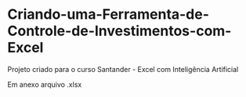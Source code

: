 # Criando-uma-Ferramenta-de-Controle-de-Investimentos-com-Excel

Projeto criado para o curso Santander - Excel com Inteligência Artificial

Em anexo arquivo .xlsx
